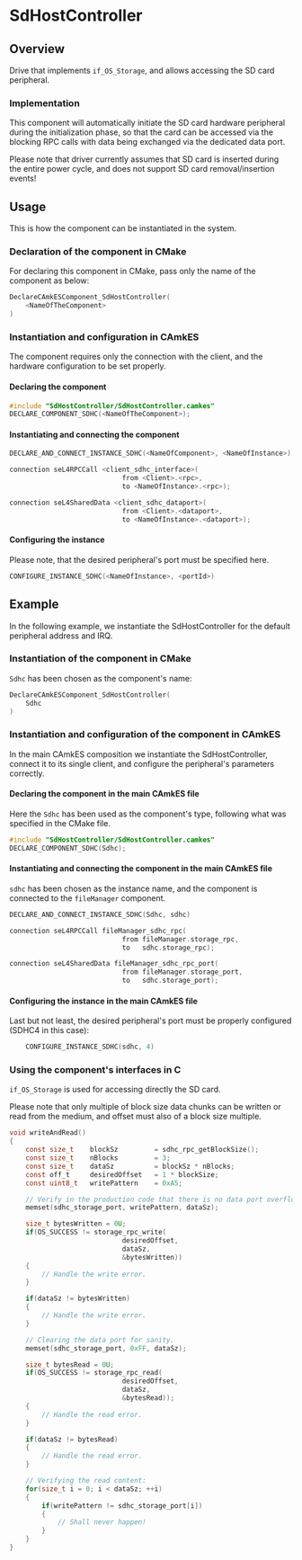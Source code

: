 # SdHostController

## Overview

Drive that implements `if_OS_Storage`, and allows accessing the SD card
peripheral.

### Implementation

This component will automatically initiate the SD card hardware peripheral
during the initialization phase, so that the card can be accessed via the
blocking RPC calls with data being exchanged via the dedicated data port.

Please note that driver currently assumes that SD card is inserted during the
entire power cycle, and does not support SD card removal/insertion events!

## Usage

This is how the component can be instantiated in the system.

### Declaration of the component in CMake

For declaring this component in CMake, pass only the name of the component as
below:

```C
DeclareCAmkESComponent_SdHostController(
    <NameOfTheComponent>
)
```

### Instantiation and configuration in CAmkES

The component requires only the connection with the client, and the hardware
configuration to be set properly.

#### Declaring the component

```C
#include "SdHostController/SdHostController.camkes"
DECLARE_COMPONENT_SDHC(<NameOfTheComponent>);
```

#### Instantiating and connecting the component

```C
DECLARE_AND_CONNECT_INSTANCE_SDHC(<NameOfComponent>, <NameOfInstance>)

connection seL4RPCCall <client_sdhc_interface>(
                            from <Client>.<rpc>,
                            to <NameOfInstance>.<rpc>);

connection seL4SharedData <client_sdhc_dataport>(
                            from <Client>.<dataport>,
                            to <NameOfInstance>.<dataport>);
```

#### Configuring the instance

Please note, that the desired peripheral's port must be specified here.

```C
CONFIGURE_INSTANCE_SDHC(<NameOfInstance>, <portId>)
```

## Example

In the following example, we instantiate the SdHostController for the default
peripheral address and IRQ.

### Instantiation of the component in CMake

`Sdhc` has been chosen as the component's name:

```C
DeclareCAmkESComponent_SdHostController(
    Sdhc
)
```

### Instantiation and configuration of the component  in CAmkES

In the main CAmkES composition we instantiate the SdHostController, connect
it to its single client, and configure the peripheral's parameters correctly.

#### Declaring the component in the main CAmkES file

Here the `Sdhc` has been used as the component's type, following what was
specified in the CMake file.

```C
#include "SdHostController/SdHostController.camkes"
DECLARE_COMPONENT_SDHC(Sdhc);
```

#### Instantiating and connecting the component in the main CAmkES file

`sdhc` has been chosen as the instance name, and the component is connected to
the `fileManager` component.

```C
DECLARE_AND_CONNECT_INSTANCE_SDHC(Sdhc, sdhc)

connection seL4RPCCall fileManager_sdhc_rpc(
                            from fileManager.storage_rpc,
                            to   sdhc.storage_rpc);

connection seL4SharedData fileManager_sdhc_rpc_port(
                            from fileManager.storage_port,
                            to   sdhc.storage_port);
```

#### Configuring the instance in the main CAmkES file

Last but not least, the desired peripheral's port must be properly configured
(SDHC4 in this case):

```C
    CONFIGURE_INSTANCE_SDHC(sdhc, 4)
```

### Using the component's interfaces in C

`if_OS_Storage` is used for accessing directly the SD card.

Please note that only multiple of block size data chunks can be written or read
from the medium, and offset must also of a block size multiple.

```C
void writeAndRead()
{
    const size_t    blockSz         = sdhc_rpc_getBlockSize();
    const size_t    nBlocks         = 3;
    const size_t    dataSz          = blockSz * nBlocks;
    const off_t     desiredOffset   = 1 * blockSize;
    const uint8_t   writePattern    = 0xA5;

    // Verify in the production code that there is no data port overflow.
    memset(sdhc_storage_port, writePattern, dataSz);

    size_t bytesWritten = 0U;
    if(OS_SUCCESS != storage_rpc_write(
                            desiredOffset,
                            dataSz,
                            &bytesWritten))
    {
        // Handle the write error.
    }

    if(dataSz != bytesWritten)
    {
        // Handle the write error.
    }

    // Clearing the data port for sanity.
    memset(sdhc_storage_port, 0xFF, dataSz);

    size_t bytesRead = 0U;
    if(OS_SUCCESS != storage_rpc_read(
                            desiredOffset,
                            dataSz,
                            &bytesRead));
    {
        // Handle the read error.
    }

    if(dataSz != bytesRead)
    {
        // Handle the read error.
    }

    // Verifying the read content:
    for(size_t i = 0; i < dataSz; ++i)
    {
        if(writePattern != sdhc_storage_port[i])
        {
            // Shall never happen!
        }
    }
}
```
